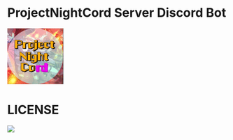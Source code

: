 # ProjectNightCord Server Discord Bot

![NightCord](https://github.com/Aiueokashi/Pages/blob/main/images/logo.gif)

# LICENSE
<img src="https://app.fossa.com/api/projects/git%2Bgithub.com%2FAiueokashi%2FNightCord.svg?type=large"/>
